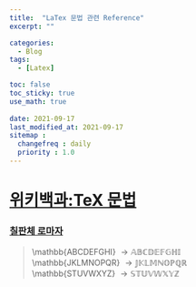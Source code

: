 ```yaml
---
title:  "LaTex 문법 관련 Reference"
excerpt: ""

categories:
  - Blog
tags:
  - [Latex]

toc: false
toc_sticky: true
use_math: true
 
date: 2021-09-17
last_modified_at: 2021-09-17
sitemap :
  changefreq : daily
  priority : 1.0
---
```


# [위키백과:TeX 문법](https://ko.wikipedia.org/wiki/%EC%9C%84%ED%82%A4%EB%B0%B1%EA%B3%BC:TeX_%EB%AC%B8%EB%B2%95)

### [칠판체 로마자](https://ko.wikipedia.org/wiki/%EC%9C%84%ED%82%A4%EB%B0%B1%EA%B3%BC:TeX_%EB%AC%B8%EB%B2%95#:~:text=beth%20%5Cgimel%20%5Cdaleth%20%5C!%7D-,%EC%B9%A0%ED%8C%90%EC%B2%B4%20%EB%A1%9C%EB%A7%88%EC%9E%90,-%5Cmathbb%7BABCDEFGHI%7D)
> \mathbb{ABCDEFGHI} $\rightarrow \mathbb{ABCDEFGHI}$     
> \mathbb{JKLMNOPQR} $\rightarrow \mathbb{JKLMNOPQR}$     
> \mathbb{STUVWXYZ} $\rightarrow \mathbb{STUVWXYZ}$     